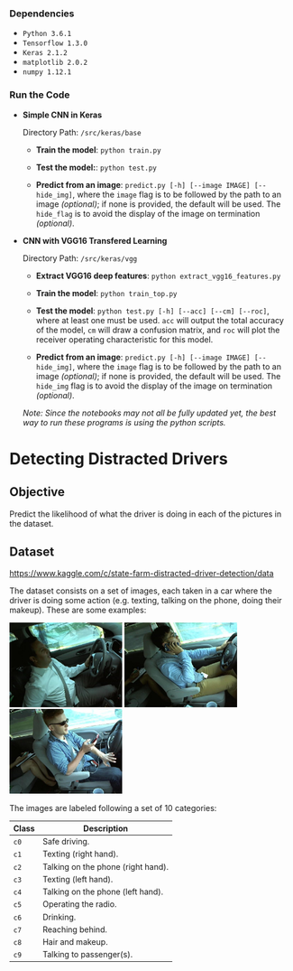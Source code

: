 ### Dependencies

* `Python 3.6.1`
* `Tensorflow 1.3.0`
* `Keras 2.1.2`
* `matplotlib 2.0.2`
* `numpy 1.12.1`

### Run the Code

* **Simple CNN in Keras**

	Directory Path: `/src/keras/base`

	* **Train the model**: `python train.py`
	
	* **Test the model:**: `python test.py`
	
	* **Predict from an image**: `predict.py [-h] [--image IMAGE] [--hide_img]`, where the `image` flag is to be followed by the path to an image *(optional)*; if none is provided, the default will be used. The `hide_flag`  is to avoid the display of the image on termination *(optional)*.

* **CNN with VGG16 Transfered Learning**

	Directory Path: `/src/keras/vgg`
	
	* **Extract VGG16 deep features**: `python extract_vgg16_features.py`

	* **Train the model**: `python train_top.py`
	
	* **Test the model**: `python test.py [-h] [--acc] [--cm] [--roc]`, where at least one must be used. `acc` will output the total accuracy of the model, `cm` will draw a confusion matrix, and `roc` will plot the receiver operating characteristic for this model.
	
	* **Predict from an image**: `predict.py [-h] [--image IMAGE] [--hide_img]`, where the `image` flag is to be followed by the path to an image *(optional)*; if none is provided, the default will be used. The `hide_img` flag is to avoid the display of the image on termination *(optional)*.

	*Note: Since the notebooks may not all be fully updated yet, the best way to run these programs is using the python scripts.*

# Detecting Distracted Drivers

## Objective

Predict the likelihood of what the driver is doing in each of the pictures in the dataset.

## Dataset

https://www.kaggle.com/c/state-farm-distracted-driver-detection/data

The dataset consists on a set of images, each taken in a car where the driver is doing some action (e.g. texting, talking on the phone, doing their makeup). These are some examples:

<img src="./readme_res/1.jpg" width=200> <img src="./readme_res/2.jpg" width=200> <img src="./readme_res/3.jpg" width=200>

The images are labeled following a set of 10 categories:

|Class|Description|
|-----|-----------|
| `c0` | Safe driving. |
| `c1` | Texting (right hand). |
| `c2` | Talking on the phone (right hand). |
| `c3` | Texting (left hand). |
| `c4` | Talking on the phone (left hand). |
| `c5` | Operating the radio. |
| `c6` | Drinking. |
| `c7` | Reaching behind. |
| `c8` | Hair and makeup. |
| `c9` | Talking to passenger(s). |
